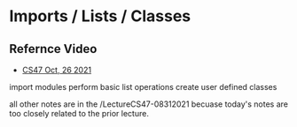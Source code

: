 # Imports / Lists / Classes

## Refernce Video
- [CS47 Oct, 26 2021]()

import modules
perform basic list operations
create user defined classes

all other notes are in the /LectureCS47-08312021 becuase today's notes are too closely related to the prior lecture. 